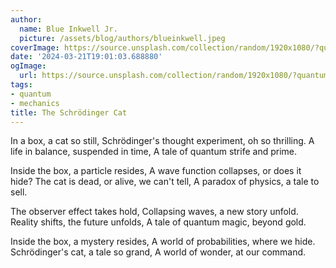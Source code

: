 ```yaml
---
author:
  name: Blue Inkwell Jr.
  picture: /assets/blog/authors/blueinkwell.jpeg
coverImage: https://source.unsplash.com/collection/random/1920x1080/?quantum
date: '2024-03-21T19:01:03.688880'
ogImage:
  url: https://source.unsplash.com/collection/random/1920x1080/?quantum
tags:
- quantum
- mechanics
title: The Schrödinger Cat
---
```


In a box, a cat so still,
Schrödinger's thought experiment, oh so thrilling.
A life in balance, suspended in time,
A tale of quantum strife and prime.

Inside the box, a particle resides,
A wave function collapses, or does it hide?
The cat is dead, or alive, we can't tell,
A paradox of physics, a tale to sell.

The observer effect takes hold,
Collapsing waves, a new story unfold.
Reality shifts, the future unfolds,
A tale of quantum magic, beyond gold.

Inside the box, a mystery resides,
A world of probabilities, where we hide.
Schrödinger's cat, a tale so grand,
A world of wonder, at our command.